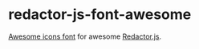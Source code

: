redactor-js-font-awesome
========================

<a href="http://fontawesome.io" target="_blank">Awesome icons font</a> for awesome <a href="http://imperavi.com/redactor" target="_blank">Redactor.js</a>.

